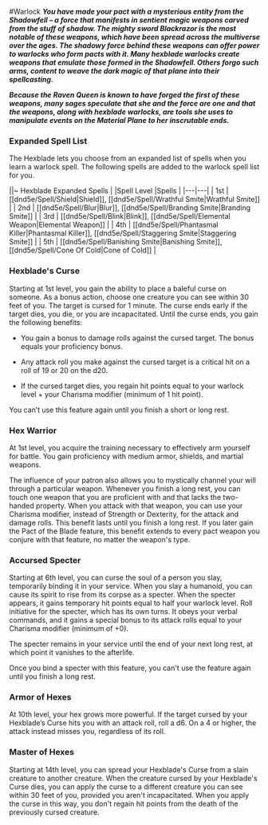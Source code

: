 #Warlock
***You have made your pact with a mysterious entity from the Shadowfell – a force that manifests in sentient magic weapons carved from the stuff of shadow. The mighty sword Blackrazor is the most notable of these weapons, which have been spread across the multiverse over the ages. The shadowy force behind these weapons can offer power to warlocks who form pacts with it. Many hexblade warlocks create weapons that emulate those formed in the Shadowfell. Others forgo such arms, content to weave the dark magic of that plane into their spellcasting.***

***Because the Raven Queen is known to have forged the first of these weapons, many sages speculate that she and the force are one and that the weapons, along with hexblade warlocks, are tools she uses to manipulate events on the Material Plane to her inscrutable ends.***

### Expanded Spell List
The Hexblade lets you choose from an expanded list of spells when you learn a warlock spell. The following spells are added to the warlock spell list for you.

||~ Hexblade Expanded Spells |
|Spell Level |Spells |
|---|---|
| 1st | [[dnd5e/Spell/Shield\|Shield]], [[dnd5e/Spell/Wrathful Smite\|Wrathful Smite]] |
| 2nd | [[dnd5e/Spell/Blur\|Blur]], [[dnd5e/Spell/Branding Smite\|Branding Smite]] |
| 3rd | [[dnd5e/Spell/Blink\|Blink]], [[dnd5e/Spell/Elemental Weapon\|Elemental Weapon]] |
| 4th | [[dnd5e/Spell/Phantasmal Killer\|Phantasmal Killer]], [[dnd5e/Spell/Staggering Smite\|Staggering Smite]] |
| 5th | [[dnd5e/Spell/Banishing Smite\|Banishing Smite]], [[dnd5e/Spell/Cone Of Cold\|Cone of Cold]] |

### Hexblade's Curse
Starting at 1st level, you gain the ability to place a baleful curse on someone. As a bonus action, choose one creature you can see within 30 feet of you. The target is cursed for 1 minute. The curse ends early if the target dies, you die, or you are incapacitated. Until the curse ends, you gain the following benefits:

- You gain a bonus to damage rolls against the cursed target. The bonus equals your proficiency bonus.

- Any attack roll you make against the cursed target is a critical hit on a roll of 19 or 20 on the d20.

- If the cursed target dies, you regain hit points equal to your warlock level + your Charisma modifier (minimum of 1 hit point).

You can’t use this feature again until you finish a short or long rest.

### Hex Warrior
At 1st level, you acquire the training necessary to effectively arm yourself for battle. You gain proficiency with medium armor, shields, and martial weapons.

The influence of your patron also allows you to mystically channel your will through a particular weapon. Whenever you finish a long rest, you can touch one weapon that you are proficient with and that lacks the two-handed property. When you attack with that weapon, you can use your Charisma modifier, instead of Strength or Dexterity, for the attack and damage rolls. This benefit lasts until you finish a long rest. If you later gain the Pact of the Blade feature, this benefit extends to every pact weapon you conjure with that feature, no matter the weapon's type.

### Accursed Specter
Starting at 6th level, you can curse the soul of a person you slay, temporarily binding it in your service. When you slay a humanoid, you can cause its spirit to rise from its corpse as a specter. When the specter appears, it gains temporary hit points equal to half your warlock level. Roll initiative for the specter, which has its own turns. It obeys your verbal commands, and it gains a special bonus to its attack rolls equal to your Charisma modifier (minimum of +0).

The specter remains in your service until the end of your next long rest, at which point it vanishes to the afterlife.

Once you bind a specter with this feature, you can't use the feature again until you finish a long rest.

### Armor of Hexes
At 10th level, your hex grows more powerful. If the target cursed by your Hexblade’s Curse hits you with an attack roll, roll a d6. On a 4 or higher, the attack instead misses you, regardless of its roll.

### Master of Hexes
Starting at 14th level, you can spread your Hexblade's Curse from a slain creature to another creature. When the creature cursed by your Hexblade's Curse dies, you can apply the curse to a different creature you can see within 30 feet of you, provided you aren't incapacitated. When you apply the curse in this way, you don't regain hit points from the death of the previously cursed creature.
